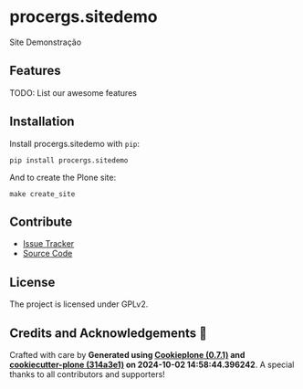 # procergs.sitedemo

Site Demonstração

## Features

TODO: List our awesome features

## Installation

Install procergs.sitedemo with `pip`:

```shell
pip install procergs.sitedemo
```
And to create the Plone site:

```shell
make create_site
```

## Contribute

- [Issue Tracker](https://github.com/PROCERGS/procergs.sitedemo/issues)
- [Source Code](https://github.com/PROCERGS/procergs.sitedemo/)

## License

The project is licensed under GPLv2.

## Credits and Acknowledgements 🙏

Crafted with care by **Generated using [Cookieplone (0.7.1)](https://github.com/plone/cookieplone) and [cookiecutter-plone (314a3e1)](https://github.com/plone/cookiecutter-plone/commit/314a3e1d47bb00bd8390e29c08b0e54f274f3b96) on 2024-10-02 14:58:44.396242**. A special thanks to all contributors and supporters!
